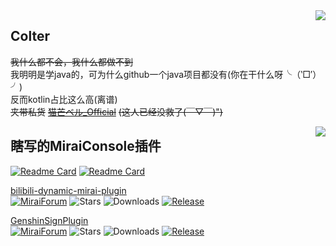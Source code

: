 <a href="https://github.com/Colter23">
    <img align="right" src="https://github-readme-stats.vercel.app/api?username=Colter23&show_icons=true&icon_color=00fec5&bg_color=30,8D89ED,6e97f5,12BCEB&title_color=fff&text_color=fff&locale=cn">
</a>

## Colter
~~我什么都不会，我什么都做不到~~    
我明明是学java的，可为什么github一个java项目都没有(你在干什么呀╰（‵□′）╯)    
反而kotlin占比这么高(离谱)    
~~夹带私货~~ [~~猫芒ベル_Official~~](https://space.bilibili.com/487550002/) ~~(这人已经没救了(￣▽￣)")~~

<a href="#">
    <img align="right" src="https://github-readme-stats.vercel.app/api/top-langs/?username=Colter23&layout=compact&hide_border=true">
</a>

## 瞎写的MiraiConsole插件

[![Readme Card](https://github-readme-stats.vercel.app/api/pin/?username=Colter23&repo=bilibili-dynamic-mirai-plugin)](https://github.com/Colter23/bilibili-dynamic-mirai-plugin)
[![Readme Card](https://github-readme-stats.vercel.app/api/pin/?username=Colter23&repo=genshin-sign-mirai-plugin)](https://github.com/Colter23/genshin-sign-mirai-plugin)

[bilibili-dynamic-mirai-plugin](https://github.com/Colter23/bilibili-dynamic-mirai-plugin)   
[![MiraiForum](https://img.shields.io/badge/post-on%20MiraiForum-yellow)](https://mirai.mamoe.net/topic/792)
![Stars](https://img.shields.io/github/stars/Colter23/bilibili-dynamic-mirai-plugin)
![Downloads](https://img.shields.io/github/downloads/Colter23/bilibili-dynamic-mirai-plugin/total)
[![Release](https://img.shields.io/github/v/release/Colter23/bilibili-dynamic-mirai-plugin)](https://github.com/Colter23/bilibili-dynamic-mirai-plugin/releases)

[GenshinSignPlugin](https://github.com/Colter23/genshin-sign-mirai-plugin)   
[![MiraiForum](https://img.shields.io/badge/post-on%20MiraiForum-yellow)](https://mirai.mamoe.net/topic/692)
![Stars](https://img.shields.io/github/stars/Colter23/genshin-sign-mirai-plugin)
![Downloads](https://img.shields.io/github/downloads/Colter23/genshin-sign-mirai-plugin/total)
[![Release](https://img.shields.io/github/v/release/Colter23/genshin-sign-mirai-plugin)](https://github.com/Colter23/genshin-sign-mirai-plugin/releases)